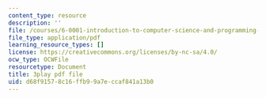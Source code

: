 ```yaml
---
content_type: resource
description: ''
file: /courses/6-0001-introduction-to-computer-science-and-programming-in-python-fall-2016/d68f91578c16ffb99a7eccaf841a13b0_SE4P7IVCunE.pdf
file_type: application/pdf
learning_resource_types: []
license: https://creativecommons.org/licenses/by-nc-sa/4.0/
ocw_type: OCWFile
resourcetype: Document
title: 3play pdf file
uid: d68f9157-8c16-ffb9-9a7e-ccaf841a13b0
---
```


